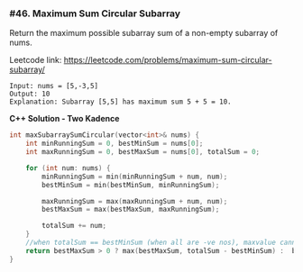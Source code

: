 ### #46. Maximum Sum Circular Subarray

Return the maximum possible subarray sum of a non-empty subarray of nums.

Leetcode link: https://leetcode.com/problems/maximum-sum-circular-subarray/

```
Input: nums = [5,-3,5]
Output: 10
Explanation: Subarray [5,5] has maximum sum 5 + 5 = 10.
```

**C++ Solution - Two Kadence**
```cpp
int maxSubarraySumCircular(vector<int>& nums) {
    int minRunningSum = 0, bestMinSum = nums[0];
    int maxRunningSum = 0, bestMaxSum = nums[0], totalSum = 0;

    for (int num: nums) {
        minRunningSum = min(minRunningSum + num, num);
        bestMinSum = min(bestMinSum, minRunningSum);

        maxRunningSum = max(maxRunningSum + num, num);
        bestMaxSum = max(bestMaxSum, maxRunningSum);

        totalSum += num;
    }
    //when totalSum == bestMinSum (when all are -ve nos), maxvalue cannot be 0.
    return bestMaxSum > 0 ? max(bestMaxSum, totalSum - bestMinSum) :  bestMaxSum;
}
```
